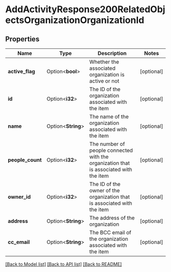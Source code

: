 # AddActivityResponse200RelatedObjectsOrganizationOrganizationId

## Properties

Name | Type | Description | Notes
------------ | ------------- | ------------- | -------------
**active_flag** | Option<**bool**> | Whether the associated organization is active or not | [optional]
**id** | Option<**i32**> | The ID of the organization associated with the item | [optional]
**name** | Option<**String**> | The name of the organization associated with the item | [optional]
**people_count** | Option<**i32**> | The number of people connected with the organization that is associated with the item | [optional]
**owner_id** | Option<**i32**> | The ID of the owner of the organization that is associated with the item | [optional]
**address** | Option<**String**> | The address of the organization | [optional]
**cc_email** | Option<**String**> | The BCC email of the organization associated with the item | [optional]

[[Back to Model list]](../README.md#documentation-for-models) [[Back to API list]](../README.md#documentation-for-api-endpoints) [[Back to README]](../README.md)


